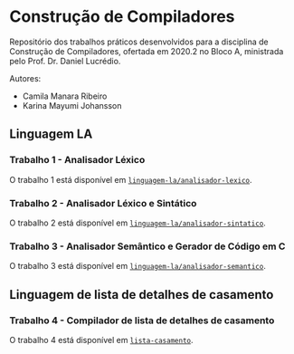 # Construção de Compiladores

Repositório dos trabalhos práticos desenvolvidos para a disciplina de Construção de Compiladores, ofertada em 2020.2 no Bloco A, ministrada pelo Prof. Dr. Daniel Lucrédio.

Autores: 
- Camila Manara Ribeiro
- Karina Mayumi Johansson

## Linguagem LA

### Trabalho 1 - Analisador Léxico

O trabalho 1 está disponível em [`linguagem-la/analisador-lexico`](linguagem-la/analisador-lexico).

### Trabalho 2 - Analisador Léxico e Sintático

O trabalho 2 está disponível em [`linguagem-la/analisador-sintatico`](linguagem-la/analisador-sintatico).

### Trabalho 3 - Analisador Semântico e Gerador de Código em C

O trabalho 3 está disponível em [`linguagem-la/analisador-semantico`](linguagem-la/analisador-semantico).

## Linguagem de lista de detalhes de casamento

### Trabalho 4 - Compilador de lista de detalhes de casamento

O trabalho 4 está disponível em [`lista-casamento`](lista-casamento).
